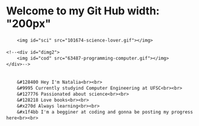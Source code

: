 <!DOCTYPE html>
<html lang="en">
    <head>
        <meta charset="UTF-8">
        <meta http-equiv="X-UA-Compatible" content="IE=edge">
        <meta name="viewport" content="width=device-width, initial-scale=1.0">
        <link rel="stylesheet" href="css.css" />
        <link rel="preconnect" href="https://fonts.googleapis.com">
        <link rel="preconnect" href="https://fonts.gstatic.com" crossorigin>
        <link href="https://fonts.googleapis.com/css2?family=Roboto:ital,wght@1,900&display=swap" rel="stylesheet">
        <link rel="preconnect" href="https://fonts.googleapis.com">
        <link rel="preconnect" href="https://fonts.gstatic.com" crossorigin>
        <link href="https://fonts.googleapis.com/css2?family=Montserrat:wght@100&family=Quicksand:wght@300&display=swap" rel="stylesheet">
    </head>

<body>
    <h1>Welcome to my Git Hub width: "200px"</h1>
    
        <img id="sci" src="101674-science-lover.gif"></img>
   
    <!--<div id="dimg2">
        <img id="cod" src="63487-programming-computer.gif"></img>
    </div>-->
    
    
        &#128400 Hey I'm Natalia<br><br> 
        &#9995 Currently studyind Computer Engineering at UFSC<br><br>
        &#127776 Passionated about science<br><br>
        &#128218 Love books<br><br>
        &#x270d Always learning<br><br>
        &#x1f4bb I'm a begginer at coding and gonna be posting my progress here<br><br>
</body>
</html>
